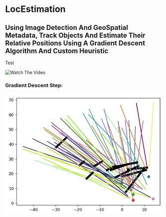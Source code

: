 # LocEstimation

## Using Image Detection And GeoSpatial Metadata, Track Objects And Estimate Their Relative Positions Using A Gradient Descent Algorithm And Custom Heuristic

Test



![Watch The Video](https://github.com/lduncan1712/LocEstimation/blob/18d5b1b6a33b21b4f6b1ba300a80295bd4919138/visuals/shortened_output2-ezgif.com-speed.gif)


### Gradient Descent Step:

![Inital Random Positions](https://github.com/lduncan1712/LocEstimation/blob/main/visuals/initial_random_pos.png)
